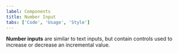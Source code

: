 ```yaml
---
label: Components
title: Number Input
tabs: ['Code', 'Usage', 'Style']
---
```


<page-intro>**Number inputs** are similar to text inputs, but contain controls used to increase or decrease an incremental value.</page-intro>

<component 
    name="Number Input"
    component="number-input" 
    variation="number-input"
    codepen="Xzebda"
    hasReactVersion="true"
    >
</component>
<component-docs component="number-input"></component-docs>
